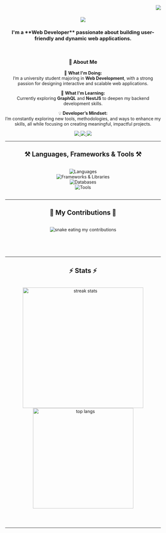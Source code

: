 <img align="right" src="https://visitor-badge.laobi.icu/badge?page_id=salesp07.salesp07" />

<h1 align="center">
    <img src="https://readme-typing-svg.herokuapp.com/?font=Righteous&size=35&center=true&vCenter=true&width=500&height=70&duration=4000&lines=Hi+There!+👋;+I'm+Dang+Khoa+👨‍💻!;" />
</h1>

<h3 align="center">I'm a **Web Developer** passionate about building user-friendly and dynamic web applications.</h3>

<br/>

<div align="center">
 
### 🌟 About Me  

🔭 **What I'm Doing:**  
I’m a university student majoring in **Web Development**, with a strong passion for designing interactive and scalable web applications.  

🌱 **What I'm Learning:**  
Currently exploring **GraphQL** and **NestJS** to deepen my backend development skills.

💡 **Developer’s Mindset:**  
I’m constantly exploring new tools, methodologies, and ways to enhance my skills, all while focusing on creating meaningful, impactful projects. 

 </div>
 
<div align="center"> 
  <a href="mailto:pedro.sales.muniz@gmail.com">
    <img src="https://img.shields.io/badge/Gmail-333333?style=for-the-badge&logo=gmail&logoColor=red" />
  </a>
  <a href="https://linkedin.com/in/pedro-sales-muniz" target="_blank">
    <img src="https://img.shields.io/badge/LinkedIn-0077B5?style=for-the-badge&logo=linkedin&logoColor=white" target="_blank" />
  </a>
  <a href="https://salesp07.github.io" target="_blank">
     <img src="https://img.shields.io/badge/Portfolio-FF5722?style=for-the-badge&logo=todoist&logoColor=white" target="_blank" /> <!-- sqlite, safari, google-chrome are other good icon options -->
  </a>
</div>

 <hr/>
 
<h2 align="center">⚒️ Languages, Frameworks & Tools ⚒️</h2>
<br/>
<div align="center">
    <!-- Languages -->
    <img src="https://skillicons.dev/icons?i=javascript,typescript,html,css" alt="Languages" /><br>
    <!-- Frameworks & Libraries -->
    <img src="https://skillicons.dev/icons?i=angular,nodejs,express,bootstrap,tailwind,mui" alt="Frameworks & Libraries" /><br>
    <!-- Databases -->
    <img src="https://skillicons.dev/icons?i=sql,mysql,mongodb" alt="Databases" /><br>
    <!-- Tools -->
    <img src="https://skillicons.dev/icons?i=git,github,vscode" alt="Tools" />
</div>
<br/>
<hr/>

<div align="center">
  <h2>🐍 My Contributions 🐍</h2>
  <br>
  <img alt="snake eating my contributions" src="https://ra.wgithubusercontent.com/salesp07/salesp07/output/github-contribution-grid-snake.svg" />
  
  <br/><br/><br/>
</div>

<hr/>

<h2 align="center">⚡ Stats ⚡</h2>
<br>
<div align=center>
  <img width=390 src="https://github-readme-streak-stats-salesp07.vercel.app/?user=khoatran2711&count_private=true&theme=react&border_radius=10" alt="streak stats"/>
  <br/>
  <img width=325 align="center" src="https://github-readme-stats-salesp07.vercel.app/api/top-langs/?username=khoatran2711&hide=HTML&langs_count=8&layout=compact&theme=react&border_radius=10&size_weight=0.5&count_weight=0.5&exclude_repo=github-readme-stats" alt="top langs" />
</div>

<br/><br/>

<hr/>

<br/>



<br/>
